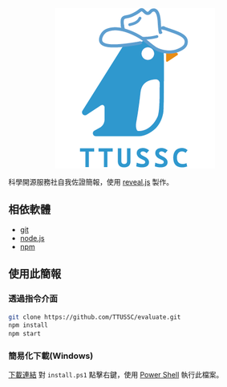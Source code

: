 <p align="center">
  <a href="https://ttussc.github.io/11th">
    <img src="img/SSC_logo_blue.png" alt="TTUSSC">
  </a>
</p>

科學開源服務社自我佐證簡報，使用 [reveal.js](https://revealjs.com/) 製作。

## 相依軟體

- [git](https://git-scm.org)
- [node.js](https://nodejs.org/en)
- [npm](https://www.npmjs.com/)

## 使用此簡報

### 透過指令介面

```zsh
git clone https://github.com/TTUSSC/evaluate.git
npm install
npm start
```

### 簡易化下載(Windows)

[下載連結](https://github.com/TTUSSC/evaluate/archive/refs/heads/main.zip)
對 `install.ps1` 點擊右鍵，使用 [Power Shell](https://apps.microsoft.com/detail/9mz1snwt0n5d?launch=true&mode=full&hl=zh-tw&gl=tw&ocid=bingwebsearch) 執行此檔案。
